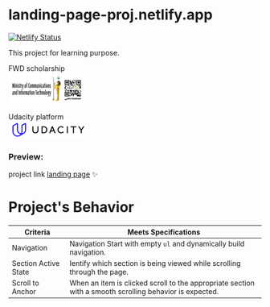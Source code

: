 # landing-page-proj.netlify.app

[![Netlify Status](https://api.netlify.com/api/v1/badges/98f3662e-c1a1-4ef3-8762-1208cf093bb2/deploy-status)](https://app.netlify.com/sites/landing-page-proj/deploys)

This project for learning purpose.

FWD scholarship<br/>
[![FWD logo](/assets/fwd-egypt.jpg "fwd logo")](https://egfwd.com/)

Udacity platform<br/>
[![Udacity logo](/assets/udacity.jpg "udacity logo")](https://www.udacity.com/)

### Preview:
project link [landing page](https://landing-page-proj.netlify.app/) ✨

# Project's Behavior

| Criteria             | Meets Specifications                                                                                    |
| -------------------- | ------------------------------------------------------------------------------------------------------- |
| Navigation           | Navigation Start with empty `ul` and dynamically build navigation.                                      |
| Section Active State | Ientify which section is being viewed while scrolling through the page.                                 |
| Scroll to Anchor     | When an item is clicked scroll to the appropriate section with a smooth scrolling behavior is expected. |

